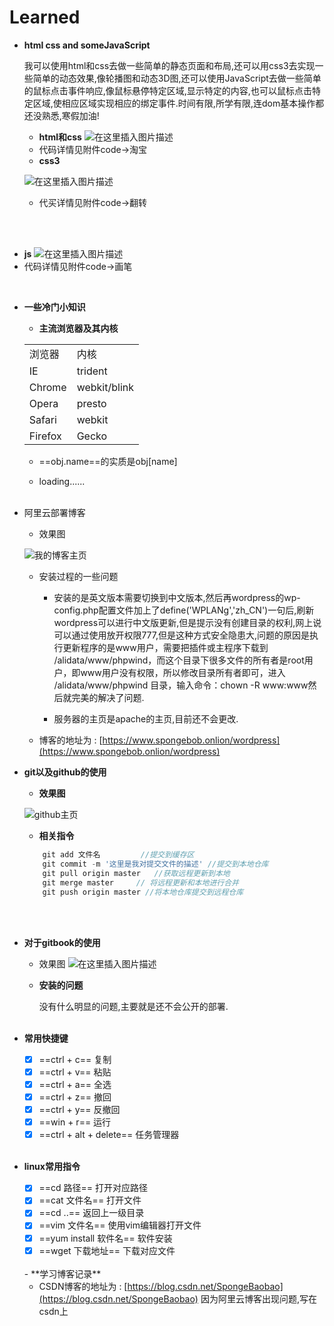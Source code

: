 # Learned

- **html css and someJavaScript**

  我可以使用html和css去做一些简单的静态页面和布局,还可以用css3去实现一些简单的动态效果,像轮播图和动态3D图,还可以使用JavaScript去做一些简单的鼠标点击事件响应,像鼠标悬停特定区域,显示特定的内容,也可以鼠标点击特定区域,使相应区域实现相应的绑定事件.时间有限,所学有限,连dom基本操作都还没熟悉,寒假加油!
   <br/>
   - **html和css**
   ![在这里插入图片描述](https://img-blog.csdnimg.cn/20190107140509591.png?x-oss-process=image/watermark,type_ZmFuZ3poZW5naGVpdGk,shadow_10,text_aHR0cHM6Ly9ibG9nLmNzZG4ubmV0L1Nwb25nZUJhb2Jhbw==,size_16,color_FFFFFF,t_70)
   - 代码详情见附件code->淘宝
     <br/>
   - **css3**
   
   ![在这里插入图片描述](https://img-blog.csdnimg.cn/20190107140620726.png?x-oss-process=image/watermark,type_ZmFuZ3poZW5naGVpdGk,shadow_10,text_aHR0cHM6Ly9ibG9nLmNzZG4ubmV0L1Nwb25nZUJhb2Jhbw==,size_16,color_FFFFFF,t_70)
   - 代买详情见附件code->翻转


<br/><br/>
   - **js**
   ![在这里插入图片描述](https://img-blog.csdnimg.cn/20190107140757171.png?x-oss-process=image/watermark,type_ZmFuZ3poZW5naGVpdGk,shadow_10,text_aHR0cHM6Ly9ibG9nLmNzZG4ubmV0L1Nwb25nZUJhb2Jhbw==,size_16,color_FFFFFF,t_70)
   - 代码详情见附件code->画笔
<br/>

- **一些冷门小知识**
  - **主流浏览器及其内核**

   <table>
     <tr>
       <td>浏览器<td/>内核
     <tr/>
     <tr>
       <td>IE<td>trident
     <tr/>
     <tr>
       <td>Chrome<td>webkit/blink
     <tr/>
     <tr>
       <td>Opera<td>presto
     <tr/>
     <tr>
       <td>Safari<td>webkit
     <tr/>
     <tr>
       <td>Firefox<td>Gecko
     <tr/>
   <table/>



  - ==obj.name==的实质是obj[name]
  
  - loading......
<br/><br/>
- 阿里云部署博客
  - 效果图

   ![我的博客主页](https://img-blog.csdnimg.cn/20190107131226580.png)

  - 安装过程的一些问题

    - 安装的是英文版本需要切换到中文版本,然后再wordpress的wp-config.php配置文件加上了define('WPLANg','zh_CN')一句后,刷新wordpress可以进行中文版更新,但是提示没有创建目录的权利,网上说可以通过使用放开权限777,但是这种方式安全隐患大,问题的原因是执行更新程序的是www用户，需要把插件或主程序下载到 /alidata/www/phpwind，而这个目录下很多文件的所有者是root用户，即www用户没有权限，所以修改目录所有者即可，进入 /alidata/www/phpwind 目录，输入命令：chown -R www:www然后就完美的解决了问题.

    - 服务器的主页是apache的主页,目前还不会更改.
  - 博客的地址为 : [https://www.spongebob.onlion/wordpress](https://www.spongebob.onlion/wordpress)

- **git以及github的使用**
  <br/>
  - **效果图**
 
  ![github主页](https://img-blog.csdnimg.cn/20190107133507421.png)
  <br/>
  - **相关指令**

  ```js
      git add 文件名         //提交到缓存区
      git commit -m '这里是我对提交文件的描述' //提交到本地仓库
      git pull origin master   //获取远程更新到本地
      git merge master     // 将远程更新和本地进行合并
      git push origin master //将本地仓库提交到远程仓库
  ```
  <br/><br/>
- **对于gitbook的使用**
  - 效果图
  ![在这里插入图片描述](https://img-blog.csdnimg.cn/20190107135003896.png?x-oss-process=image/watermark,type_ZmFuZ3poZW5naGVpdGk,shadow_10,text_aHR0cHM6Ly9ibG9nLmNzZG4ubmV0L1Nwb25nZUJhb2Jhbw==,size_16,color_FFFFFF,t_70)
  - **安装的问题**
   
    没有什么明显的问题,主要就是还不会公开的部署.
<br/><br/>
- **常用快捷键**

     - [x] ==ctrl + c==  复制
     - [x] ==ctrl + v==  粘贴
     - [x] ==ctrl + a==  全选
     - [x] ==ctrl + z==  撤回
     - [x] ==ctrl + y==  反撤回
     - [x] ==win +  r== 运行
     - [x] ==ctrl + alt + delete== 任务管理器
<br/><br/>
- **linux常用指令**
   - [x] ==cd 路径==   打开对应路径
   - [x] ==cat 文件名== 打开文件
   - [x] ==cd ..== 返回上一级目录
   - [x] ==vim 文件名== 使用vim编辑器打开文件
   - [x] ==yum install 软件名== 软件安装
   - [x] ==wget 下载地址== 下载对应文件
<br/>
- **学习博客记录**

  - CSDN博客的地址为 : [https://blog.csdn.net/SpongeBaobao](https://blog.csdn.net/SpongeBaobao)
  因为阿里云博客出现问题,写在csdn上
